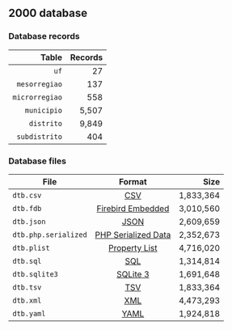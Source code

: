 ## 2000 database

### Database records

|          Table | Records |
| --------------:| -------:|
|           `uf` |      27 |
|  `mesorregiao` |     137 |
| `microrregiao` |     558 |
|    `municipio` |   5,507 |
|     `distrito` |   9,849 |
|  `subdistrito` |     404 |

### Database files

| File                 | Format                                                                                          |      Size |
| -------------------- |:-----------------------------------------------------------------------------------------------:| ---------:|
| `dtb.csv`            | [CSV](https://en.wikipedia.org/wiki/Comma-separated_values)                                     | 1,833,364 |
| `dtb.fdb`            | [Firebird Embedded](https://en.wikipedia.org/wiki/Embedded_database#Firebird_Embedded)          | 3,010,560 |
| `dtb.json`           | [JSON](https://en.wikipedia.org/wiki/JSON)                                                      | 2,609,659 |
| `dtb.php.serialized` | [PHP Serialized Data](https://en.wikipedia.org/wiki/Serialization#Programming_language_support) | 2,352,673 |
| `dtb.plist`          | [Property List](https://en.wikipedia.org/wiki/Property_list)                                    | 4,716,020 |
| `dtb.sql`            | [SQL](https://en.wikipedia.org/wiki/SQL)                                                        | 1,314,814 |
| `dtb.sqlite3`        | [SQLite 3](https://en.wikipedia.org/wiki/SQLite)                                                | 1,691,648 |
| `dtb.tsv`            | [TSV](https://en.wikipedia.org/wiki/Tab-separated_values)                                       | 1,833,364 |
| `dtb.xml`            | [XML](https://en.wikipedia.org/wiki/XML)                                                        | 4,473,293 |
| `dtb.yaml`           | [YAML](https://en.wikipedia.org/wiki/YAML)                                                      | 1,924,818 |
